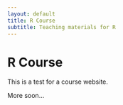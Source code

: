 ```yaml
---
layout: default
title: R Course
subtitle: Teaching materials for R
---
```


# R Course #

This is a test for a course website.

More soon...
